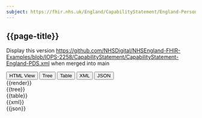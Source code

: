 ```yaml
---
subject: https://fhir.nhs.uk/England/CapabilityStatement/England-Personal-Demograhics-Service
---
```

## {{page-title}}

Display this version https://github.com/NHSDigital/NHSEngland-FHIR-Examples/blob/IOPS-2258/CapabilityStatement/CapabilityStatement-England-PDS.xml when merged into main


<div class="tab">
  <button class="tablinks active" onclick="openTab(event, 'HTML')">HTML View</button>
  <button class="tablinks" onclick="openTab(event, 'TREE')">Tree</button>
  <button class="tablinks" onclick="openTab(event, 'TABLE')">Table</button>
  <button class="tablinks" onclick="openTab(event, 'XML')">XML</button>
  <button class="tablinks" onclick="openTab(event, 'JSON')">JSON</button>
</div>
<div id="HTML" class="tabcontent" style="display:block">
  {{render}}
</div>
<div id="TREE" class="tabcontent">
  {{tree}}
</div>
<div id="TABLE" class="tabcontent">
  {{table}}
</div>
<div id="XML" class="tabcontent">
 {{xml}}
</div>
<div id="JSON" class="tabcontent">
 {{json}}
</div>